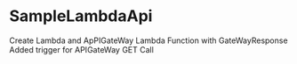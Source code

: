 # SampleLambdaApi
Create Lambda and ApPIGateWay
Lambda Function with GateWayResponse
Added trigger for APIGateWay  GET Call
